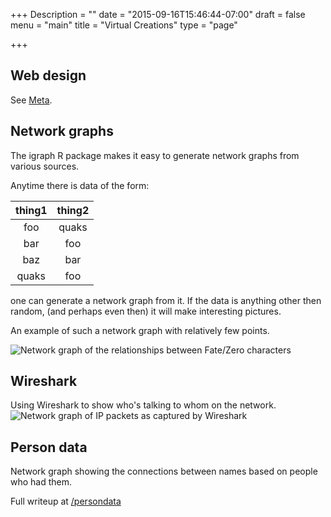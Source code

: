 +++
Description = ""
date = "2015-09-16T15:46:44-07:00"
draft = false
menu = "main"
title = "Virtual Creations"
type = "page"

+++


## Web design
See [Meta](/meta).

## Network graphs
The igraph R package makes it easy to generate network graphs from various sources.

Anytime there is data of the form:

| thing1 | thing2 |
| :----: |:------:|
| foo    | quaks  |
| bar    | foo    |
| baz    | bar    |
| quaks  | foo    |

one can generate a network graph from it.
If the data is anything other then random, (and perhaps even then) it will make interesting pictures.

An example of such a network graph with relatively few points.

![Network graph of the relationships between Fate/Zero characters](/images/fate-zero-characters-relations.png)

## Wireshark

Using Wireshark to show who's talking to whom on the network.
![Network graph of IP packets as captured by Wireshark](/images/wireshark-ethernet-traffic.png)

## Person data

Network graph showing the connections between names based on people who had them.

Full writeup at [/persondata](/persondata)
